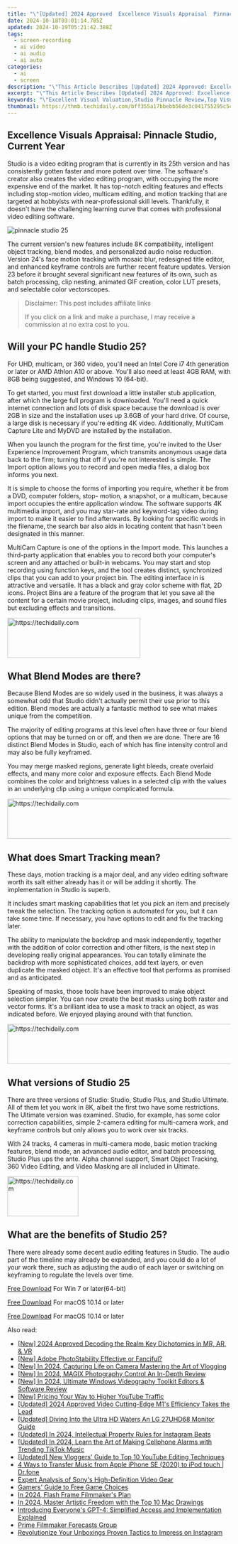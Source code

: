 ```yaml
---
title: "\"[Updated] 2024 Approved  Excellence Visuals Appraisal  Pinnacle Studio, Current Year\""
date: 2024-10-18T03:01:14.785Z
updated: 2024-10-19T05:21:42.388Z
tags: 
  - screen-recording
  - ai video
  - ai audio
  - ai auto
categories: 
  - ai
  - screen
description: "\"This Article Describes [Updated] 2024 Approved: Excellence Visuals Appraisal: Pinnacle Studio, Current Year\""
excerpt: "\"This Article Describes [Updated] 2024 Approved: Excellence Visuals Appraisal: Pinnacle Studio, Current Year\""
keywords: "\"Excellent Visual Valuation,Studio Pinnacle Review,Top Visual Analysis,High-Quality Image Assessment,Premier Studio Appraisal,Ultimate Visuals Evaluation,Premium Studio Quality Check\""
thumbnail: https://thmb.techidaily.com/bff355a17bbebb56de3c041755295c5c8bf9f4acf5be59b973b9764a7f77ac05.jpg
---
```


## Excellence Visuals Appraisal: Pinnacle Studio, Current Year

 Studio is a video editing program that is currently in its 25th version and has consistently gotten faster and more potent over time. The software's creator also creates the  video editing program, with  occupying the more expensive end of the market.  It has top-notch editing features and effects including stop-motion video, multicam editing, and motion tracking that are targeted at hobbyists with near-professional skill levels. Thankfully, it doesn't have the challenging learning curve that comes with professional video editing software.

![pinnacle studio 25](https://images.wondershare.com/filmora/article-images/2022/07/pinnacle-studio-25.jpg)

The current version's new features include 8K compatibility, intelligent object tracking, blend modes, and personalized audio noise reduction. Version 24's face motion tracking with mosaic blur, redesigned title editor, and enhanced keyframe controls are further recent feature updates. Version 23 before it brought several significant new features of its own, such as batch processing, clip nesting, animated GIF creation, color LUT presets, and selectable color vectorscopes.

>  Disclaimer: This post includes affiliate links
>
>  If you click on a link and make a purchase, I may receive a commission at no extra cost to you.
>

## Will your PC handle  Studio 25?

For UHD, multicam, or 360 video, you'll need an Intel Core i7 4th generation or later or AMD Athlon A10 or above. You'll also need at least 4GB RAM, with 8GB being suggested, and Windows 10 (64-bit).

To get started, you must first download a little installer stub application, after which the large full program is downloaded. You'll need a quick internet connection and lots of disk space because the download is over 2GB in size and the installation uses up 3.6GB of your hard drive. Of course, a large disk is necessary if you're editing 4K video. Additionally, MultiCam Capture Lite and MyDVD are installed by the installation.

When you launch the program for the first time, you're invited to the User Experience Improvement Program, which transmits anonymous usage data back to the firm; turning that off if you're not interested is simple. The Import option allows you to record and open media files, a dialog box informs you next.

It is simple to choose the forms of importing you require, whether it be from a DVD, computer folders, stop- motion, a snapshot, or a multicam, because import occupies the entire application window. The software supports 4K multimedia import, and you may star-rate and keyword-tag video during import to make it easier to find afterwards. By looking for specific words in the filename, the search bar also aids in locating content that hasn't been designated in this manner.

MultiCam Capture is one of the options in the Import mode. This launches a third-party application that enables you to record both your computer's screen and any attached or built-in webcams. You may start and stop recording using function keys, and the tool creates distinct, synchronized clips that you can add to your project bin. The editing interface in  is attractive and versatile. It has a black and gray color scheme with flat, 2D icons. Project Bins are a feature of the program that let you save all the content for a certain movie project, including clips, images, and sound files but excluding effects and transitions.

<!-- affiliate ads begin -->
<a href="https://aligracehair.sjv.io/c/5597632/2135400/19272" target="_top" id="2135400">
  <img src="//a.impactradius-go.com/display-ad/19272-2135400" border="0" alt="https://techidaily.com" width="300" height="90"/>
</a>
<img height="0" width="0" src="https://aligracehair.sjv.io/i/5597632/2135400/19272" style="position:absolute;visibility:hidden;" border="0" />
<!-- affiliate ads end -->

## What Blend Modes are there?

Because Blend Modes are so widely used in the business, it was always a somewhat odd that  Studio didn't actually permit their use prior to this edition. Blend modes are actually a fantastic method to see what makes  unique from the competition.

The majority of editing programs at this level often have three or four blend options that may be turned on or off, and then we are done. There are 16 distinct Blend Modes in  Studio, each of which has fine intensity control and may also be fully keyframed.

You may merge masked regions, generate light bleeds, create overlaid effects, and many more color and exposure effects. Each Blend Mode combines the color and brightness values in a selected clip with the values in an underlying clip using a unique complicated formula.

<!-- affiliate ads begin -->
<a href="https://aligracehair.sjv.io/c/5597632/1885932/19272" target="_top" id="1885932">
  <img src="//a.impactradius-go.com/display-ad/19272-1885932" border="0" alt="https://techidaily.com" width="728" height="90"/>
</a>
<img height="0" width="0" src="https://aligracehair.sjv.io/i/5597632/1885932/19272" style="position:absolute;visibility:hidden;" border="0" />
<!-- affiliate ads end -->

## What does Smart Tracking mean?

These days, motion tracking is a major deal, and any video editing software worth its salt either already has it or will be adding it shortly. The implementation in  Studio is superb.

It includes smart masking capabilities that let you pick an item and precisely tweak the selection. The tracking option is automated for you, but it can take some time. If necessary, you have options to edit and fix the tracking later.

The ability to manipulate the backdrop and mask independently, together with the addition of color correction and other filters, is the next step in developing really original appearances. You can totally eliminate the backdrop with more sophisticated choices, add text layers, or even duplicate the masked object. It's an effective tool that performs as promised and as anticipated.

Speaking of masks, those tools have been improved to make object selection simpler. You can now create the best masks using both raster and vector forms. It's a brilliant idea to use a mask to track an object, as was indicated before. We enjoyed playing around with that function.

<!-- affiliate ads begin -->
<a href="https://appsumo.8odi.net/c/5597632/2123749/7443" target="_top" id="2123749">
  <img src="//a.impactradius-go.com/display-ad/7443-2123749" border="0" alt="https://techidaily.com" width="728" height="90"/>
</a>
<img height="0" width="0" src="https://appsumo.8odi.net/i/5597632/2123749/7443" style="position:absolute;visibility:hidden;" border="0" />
<!-- affiliate ads end -->

## What versions of  Studio 25

There are three versions of  Studio: Studio, Studio Plus, and Studio Ultimate. All of them let you work in 8K, albeit the first two have some restrictions. The Ultimate version was examined. Studio, for example, has some color correction capabilities, simple 2-camera editing for multi-camera work, and keyframe controls but only allows you to work over six tracks.

With 24 tracks, 4 cameras in multi-camera mode, basic motion tracking features, blend mode, an advanced audio editor, and batch processing, Studio Plus ups the ante. Alpha channel support, Smart Object Tracking, 360 Video Editing, and Video Masking are all included in Ultimate.

<!-- affiliate ads begin -->
<a href="https://aligracehair.sjv.io/c/5597632/2135396/19272" target="_top" id="2135396">
  <img src="//a.impactradius-go.com/display-ad/19272-2135396" border="0" alt="https://techidaily.com" width="160" height="90"/>
</a>
<img height="0" width="0" src="https://aligracehair.sjv.io/i/5597632/2135396/19272" style="position:absolute;visibility:hidden;" border="0" />
<!-- affiliate ads end -->

## What are the benefits of  Studio 25?

There were already some decent audio editing features in  Studio. The audio part of the timeline may already be expanded, and you could do a lot of your work there, such as adjusting the audio of each layer or switching on keyframing to regulate the levels over time.

[Free Download](https://tools.techidaily.com/wondershare/filmora/download/) For Win 7 or later(64-bit)

[Free Download](https://tools.techidaily.com/wondershare/filmora/download/) For macOS 10.14 or later

[Free Download](https://tools.techidaily.com/wondershare/filmora/download/) For macOS 10.14 or later

<ins class="adsbygoogle"
     style="display:block"
     data-ad-format="autorelaxed"
     data-ad-client="ca-pub-7571918770474297"
     data-ad-slot="1223367746"></ins>

<ins class="adsbygoogle"
     style="display:block"
     data-ad-format="autorelaxed"
     data-ad-client="ca-pub-7571918770474297"
     data-ad-slot="1223367746"></ins>



<ins class="adsbygoogle"
     style="display:block"
     data-ad-client="ca-pub-7571918770474297"
     data-ad-slot="8358498916"
     data-ad-format="auto"
     data-full-width-responsive="true"></ins>


<span class="atpl-alsoreadstyle">Also read:</span>
<div><ul>
<li><a href="https://article-posts.techidaily.com/new-2024-approved-decoding-the-realm-key-dichotomies-in-mr-ar-and-vr/"><u>[New] 2024 Approved Decoding the Realm Key Dichotomies in MR, AR, & VR</u></a></li>
<li><a href="https://fox-hovers.techidaily.com/new-adobe-photostability-effective-or-fanciful/"><u>[New] Adobe PhotoStability Effective or Fanciful?</u></a></li>
<li><a href="https://facebook-video-share.techidaily.com/new-in-2024-capturing-life-on-camera-mastering-the-art-of-vlogging/"><u>[New] In 2024, Capturing Life on Camera Mastering the Art of Vlogging</u></a></li>
<li><a href="https://fox-helps.techidaily.com/new-in-2024-magix-photography-control-an-in-depth-review/"><u>[New] In 2024, MAGIX Photography Control An In-Depth Review</u></a></li>
<li><a href="https://fox-hovers.techidaily.com/new-in-2024-ultimate-windows-videography-toolkit-editors-and-software-review/"><u>[New] In 2024, Ultimate Windows Videography Toolkit Editors & Software Review</u></a></li>
<li><a href="https://fox-hovers.techidaily.com/new-pricing-your-way-to-higher-youtube-traffic/"><u>[New] Pricing Your Way to Higher YouTube Traffic</u></a></li>
<li><a href="https://fox-hovers.techidaily.com/updated-2024-approved-video-cutting-edge-m1s-efficiency-takes-the-lead/"><u>[Updated] 2024 Approved Video Cutting-Edge M1's Efficiency Takes the Lead</u></a></li>
<li><a href="https://fox-hovers.techidaily.com/updated-diving-into-the-ultra-hd-waters-an-lg-27uhd68-monitor-guide/"><u>[Updated] Diving Into the Ultra HD Waters An LG 27UHD68 Monitor Guide</u></a></li>
<li><a href="https://instagram-videos.techidaily.com/updated-in-2024-intellectual-property-rules-for-instagram-beats/"><u>[Updated] In 2024, Intellectual Property Rules for Instagram Beats</u></a></li>
<li><a href="https://fox-glue.techidaily.com/updated-in-2024-learn-the-art-of-making-cellphone-alarms-with-trending-tiktok-music/"><u>[Updated] In 2024, Learn the Art of Making Cellphone Alarms with Trending TikTok Music</u></a></li>
<li><a href="https://youtube-blog.techidaily.com/ed-new-vloggers-guide-to-top-10-youtube-editing-techniques/"><u>[Updated] New Vloggers' Guide to Top 10 YouTube Editing Techniques</u></a></li>
<li><a href="https://iphone-transfer.techidaily.com/4-ways-to-transfer-music-from-apple-iphone-se-2020-to-ipod-touch-drfone-by-drfone-transfer-from-ios/"><u>4 Ways to Transfer Music from Apple iPhone SE (2020) to iPod touch | Dr.fone</u></a></li>
<li><a href="https://fox-hovers.techidaily.com/expert-analysis-of-sonys-high-definition-video-gear/"><u>Expert Analysis of Sony's High-Definition Video Gear</u></a></li>
<li><a href="https://games-able.techidaily.com/gamers-guide-to-free-game-choices/"><u>Gamers' Guide to Free Game Choices</u></a></li>
<li><a href="https://fox-hovers.techidaily.com/in-2024-flash-frame-filmmakers-plan/"><u>In 2024, Flash Frame Filmmaker's Plan</u></a></li>
<li><a href="https://article-files.techidaily.com/in-2024-master-artistic-freedom-with-the-top-10-mac-drawings/"><u>In 2024, Master Artistic Freedom with the Top 10 Mac Drawings</u></a></li>
<li><a href="https://tech-haven.techidaily.com/introducing-everyones-gpt-4-simplified-access-and-implementation-explained/"><u>Introducing Everyone's GPT-4: Simplified Access and Implementation Explained</u></a></li>
<li><a href="https://fox-hovers.techidaily.com/prime-filmmaker-forecasts-group/"><u>Prime Filmmaker Forecasts Group</u></a></li>
<li><a href="https://fox-hovers.techidaily.com/revolutionize-your-unboxings-proven-tactics-to-impress-on-instagram/"><u>Revolutionize Your Unboxings Proven Tactics to Impress on Instagram</u></a></li>
</ul></div>

